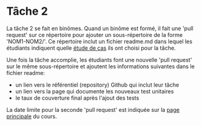 # Tâche 2

La tâche 2 se fait en binômes. Quand un binôme est formé, il fait une 'pull request' sur ce répertoire pour ajouter un sous-répertoire de la forme 'NOM1-NOM2/'. Ce répertoire inclut un fichier readme.md dans lequel les étudiants indiquent quelle [étude de cas](../cas-etude.md) ils ont choisi pour la tâche.

Une fois la tâche accomplie, les étudiants font une nouvelle 'pull request' sur le même sous-répertoire et ajoutent les informations suivantes dans le fichier readme:
- un lien vers le référentiel (repository) Github qui inclut leur tâche
- un lien vers la page qui documente les nouveaux test unitaires
- le taux de couverture final après l'ajout des tests

La date limite pour la seconde 'pull request' est indiquée sur la [page principale](../README.md/#tâche-2-tests-unitaires-automatiques) du cours.
